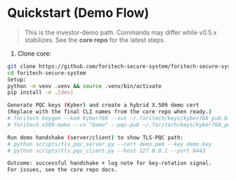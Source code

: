 # Quickstart (Demo Flow)

> This is the investor-demo path. Commands may differ while v0.5.x stabilizes. See the **core repo** for the latest steps.

1) Clone core:
```bash
git clone https://github.com/foritech-secure-system/foritech-secure-system.git
cd foritech-secure-system
Setup:
python -m venv .venv && source .venv/bin/activate
pip install -e .[dev]

Generate PQC keys (Kyber) and create a hybrid X.509 demo cert
(Replace with the final CLI names from the core repo when ready.)
# foritech keygen --kem Kyber768 --out ~/.foritech/keys/kyber768_pub.bin
# foritech x509-make --cn "Demo" --pqc-pub ~/.foritech/keys/kyber768_pub.bin --cert-out demo.pem --key-out demo.key

Run demo handshake (server/client) to show TLS-PQC path:
# python scripts/tls_pqc_server.py --cert demo.pem --key demo.key
# python scripts/tls_pqc_client.py --host 127.0.0.1 --port 8443

Outcome: successful handshake + log note for key-rotation signal.
For issues, see the core repo docs.

